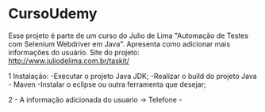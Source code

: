 # CursoUdemy

Esse projeto é parte de um curso do Julio de Lima "Automação de Testes com Selenium Webdriver em Java".
Apresenta como adicionar mais informações do usuário. 
Site do projeto: http://www.juliodelima.com.br/taskit/

 1 Instalação:
    -Executar o projeto Java JDK;
    -Realizar o build do projeto Java - Maven 
    -Instalar o eclipse ou outra ferramenta que desejar; 

2 - A informação adicionada do usuario -> Telefone
    -
   
